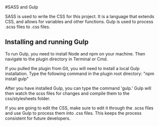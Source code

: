 #SASS and Gulp

SASS is used to write the CSS for this project. It is a language that extends CSS, and allows for variables and other functions. Gulp is used to process .scss files to .css files. 

## Installing and running Gulp
To run Gulp, you need to install Node and npm on your machine. 
Then navigate to the plugin directory in Terminal or Cmd. 

If you pulled the plugin from Git, you will need to install a local Gulp installation. Type the following command in the plugin root directory:
"npm install gulp"

After you have installed Gulp, you can type the command 'gulp.' Gulp will then watch the scss files for changes and compile them to the css/stylesheets folder.

If you are going to edit the CSS, make sure to edit it through the .scss files and use Gulp to process them into .css files. This keeps the process consistent for future developers.
